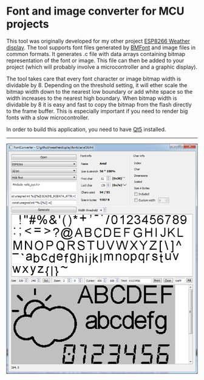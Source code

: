 # Font and image converter for MCU projects

This tool was originally developed for my other project [ESP8266 Weather display](https://github.com/andrei7c4/weatherdisplay).
The tool supports font files generated by [BMFont](http://www.angelcode.com/products/bmfont) and image files in common formats. It generates .c file with data arrays containing bitmap representation of the font or image. This file can then be added to your project (which will probably involve a microcontroller and a graphic display).

The tool takes care that every font character or image bitmap width is dividable by 8. Depending on the threshold setting, it will ether scale the bitmap width down to the nearest low boundary or add white space so the width increases to the nearest high boundary. When bitmap width is dividable by 8 it is easy and fast to copy the bitmap from the flash directly to the frame buffer. This is especially important if you need to render big fonts with a slow microcontroller.

In order to build this application, you need to have [Qt5](https://www.qt.io/download-open-source/#section-2) installed.

***
![](screenshot.png "")
